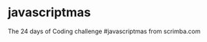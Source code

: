 # javascriptmas
The 24 days of Coding challenge #javascriptmas from scrimba.com

[Challenge link]: (https://scrimba.com/learn/adventcalendar)

